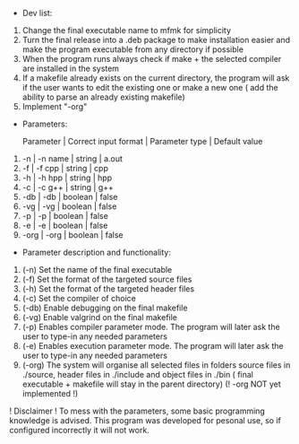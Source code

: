 + Dev list:

1) Change the final executable name to mfmk for simplicity
2) Turn the final release into a .deb package to make installation easier
and make the program executable from any directory if possible
3) When the program runs always check if make + the selected compiler are
installed in the system
4) If a makefile already exists on the current directory, the program will ask
if the user wants to edit the existing one or make a new one ( add the ability 
to parse an already existing makefile)
5) Implement "-org"

+ Parameters:

   Parameter | Correct input format |  Parameter type  | Default value 
1)    -n     |       -n name        |      string      |     a.out
2)    -f     |       -f cpp         |      string      |      cpp
3)    -h     |       -h hpp         |      string      |      hpp
4)    -c     |       -c g++         |      string      |      g++
5)    -db    |       -db            |      boolean     |     false
6)    -vg    |       -vg            |      boolean     |     false
7)    -p     |       -p             |      boolean     |     false
8)    -e     |       -e             |      boolean     |     false
9)    -org   |       -org           |      boolean     |     false


+ Parameter description and functionality:
1) (-n)		Set the name of the final executable 
2) (-f)		Set the format of the targeted source files
3) (-h)     Set the format of the targeted header files
4) (-c)		Set the compiler of choice
5) (-db) 	Enable debugging on the final makefile
6) (-vg)	   Enable valgrind on the final makefile
7) (-p)		Enables compiler parameter mode. The program will later ask the user to
type-in any needed parameters 
8) (-e)		Enables execution parameter mode. The program will later ask the user to
type-in any needed parameters
9) (-org)	The system will organise all selected files in folders
source files in ./source, header files in ./include and object files
in ./bin ( final executable + makefile will stay in the parent directory)
(! -org NOT yet implemented !)

! Disclaimer ! To mess with the parameters, some basic programming knowledge is 
advised. This program was developed for pesonal use, so if configured 
incorrectly it will not work.
